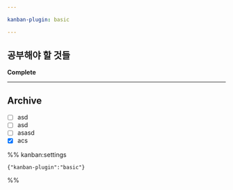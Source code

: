 ```yaml
---

kanban-plugin: basic

---
```


## 공부해야 할 것들

**Complete**


***

## Archive

- [ ] asd
- [ ] asd
- [ ] asasd
- [x] acs

%% kanban:settings
```
{"kanban-plugin":"basic"}
```
%%